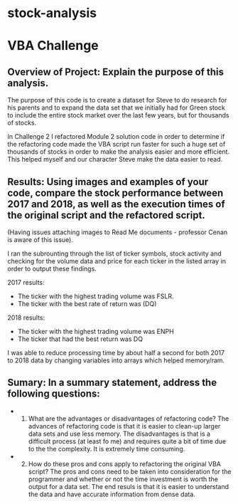 # stock-analysis

#  VBA Challenge

## Overview of Project: Explain the purpose of this analysis.
The purpose of this code is to create a dataset for Steve to do research for his parents and to expand the data set that we initially had for Green stock to include the entire stock market over the last few years, but for thousands of stocks. 

In Challenge 2 I refactored Module 2 solution code in order to determine if the refactoring code made the VBA script run faster for such a huge set of thousands of stocks in order to make the analysis easier and more efficient. This helped myself and our character Steve make the data easier to read. 

## Results: Using images and examples of your code, compare the stock performance between 2017 and 2018, as well as the execution times of the original script and the refactored script.

(Having issues attaching images to Read Me documents - professor Cenan is aware of this issue).

I ran the subrounting through the list of ticker symbols, stock activity and checking for the volume data and price for each ticker in the listed array in order to output these findings.

2017 results:
 - The ticker with the highest trading volume was FSLR.
 - The ticker with the best rate of return was (DQ)


2018 results:
- The ticker with the highest trading volume was ENPH
- The ticker that had the best return was DQ

I was able to reduce processing time by about half a second for both 2017 to 2018 data by changing variables into arrays which helped memory/ram.

## Sumary: In a summary statement, address the following questions:

* 1. What are the advantages or disadvantages of refactoring code?
The advances of refactoring code is that it is easier to clean-up larger data sets and use less memory. The disadvantages is that is a difficult process (at least fo me) and requires quite a bit of time due to the the complexity. It is extremely time consuming. 

* 2. How do these pros and cons apply to refactoring the original VBA script?
The pros and cons need to be taken into consideration for the programmer and whether or not the time investment is worth the output for a data set. The end resuls is that it is easier to understand the data and have accurate information from dense data.

